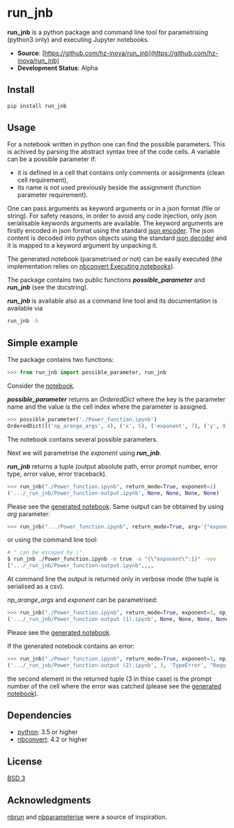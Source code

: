 # run_jnb

**run_jnb** is a python package and command line tool for parametrising (python3 only) and executing Jupyter notebooks.

- **Source**: [https://github.com/hz-inova/run_jnb](https://github.com/hz-inova/run_jnb)
- **Development Status**: Alpha

## Install

```sh
pip install run_jnb
```

## Usage

For a notebook written in python one can find the possible parameters. This is achived by parsing the abstract syntax tree of the code cells. A variable can be a possible parameter if:
- it is defined in a cell that contains only comments or assignments (clean cell requirement),
- its name is not used previously beside the assignment (function parameter requirement).

One can pass arguments as keyword arguments or in a json format (file or string). For safety reasons, in order to avoid any code injection, only json serialisable keywords arguments are available. The keyword arguments are firstly encoded in json format using the standard [json encoder](https://docs.python.org/3.6/library/json.html#json.JSONEncoder). The json content is decoded into python objects using the standard [json decoder](https://docs.python.org/3.6/library/json.html#json.JSONDecoder) and it is mapped to a keyword argument by unpacking it.

The generated notebook (parametrised or not) can be easily executed (the implementation relies on [nbconvert Executing notebooks](http://nbconvert.readthedocs.io/en/latest/execute_api.html)).

The package contains two public functions ***possible_parameter*** and ***run_jnb*** (see the docstring).

***run_jnb*** is available also as a command line tool and its documentation is available via 
```sh
run_jnb -h
```

## Simple example

The package contains two functions:

```python
>>> from run_jnb import possible_parameter, run_jnb
```
Consider the [notebook](example/Power_function.ipynb).

***possible_parameter*** returns an *OrderedDict* where the key is the parameter name and the value is the cell index where the parameter is assigned.

```python
>>> possible_parameter('./Power_function.ipynb')
OrderedDict([('np_arange_args', 4), ('x', 5), ('exponent', 7), ('y', 9)])
```
The notebook contains several possible parameters. 

Next we will parametrise the *exponent* using ***run_jnb***.

***run_jnb*** returns a tuple (output absolute path, error prompt number, error type, error value, error traceback).

```python
>>> run_jnb("./Power_function.ipynb", return_mode=True, exponent=1)
('.../_run_jnb/Power_function-output.ipynb', None, None, None, None)
```
Please see the [generated notebook](example/_run_jnb/Power_function-output.ipynb). Same output can be obtained by using *arg* parameter:
```python
>>> run_jnb(".../Power_function.ipynb", return_mode=True, arg='{"exponent":1}')
```
or using the command line tool: 
```sh
# " can be escaped by \"
$ run_jnb ./Power_function.ipynb -m true -a "{\"exponent\":1}" -vvv
[".../_run_jnb/Power_function-output.ipynb",,,,
```
At command line the output is returned only in verbose mode (the tuple is serialised as a csv).

*np_arange_args* and *exponent* can be parametrised:
 ```python
>>> run_jnb("./Power_function.ipynb", return_mode=True, exponent=3, np_arange_args={'start':-20,'stop':20,'step':0.1})
('.../_run_jnb/Power_function-output (1).ipynb', None, None, None, None)
```
Please see the [generated notebook](example/_run_jnb/Power_function-output%20(1).ipynb).

If the generated notebook contains an error:
 ```python
>>> run_jnb("./Power_function.ipynb", return_mode=True, exponent=1, np_arange_args={'step':0.1})
('.../_run_jnb/Power_function-output (2).ipynb', 3, 'TypeError', "Required argument 'start' (pos 1) not found", ...)
```
the second element in the returned tuple (3 in thise case) is the prompt number of the cell where the error was catched (please see the [generated notebook](example/_run_jnb/Power_function-output%20(2).ipynb)).


## Dependencies
- [python](https://www.python.org): 3.5 or higher
- [nbconvert](http://nbconvert.readthedocs.io): 4.2 or higher

## License
[BSD 3](LICENSE)

## Acknowledgments
[nbrun](https://github.com/tritemio/nbrun) and [nbparameterise](https://github.com/takluyver/nbparameterise) were a source of inspiration.
